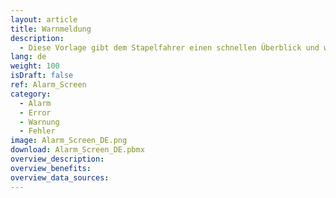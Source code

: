 ```yaml
---
layout: article
title: Warnmeldung
description: 
  - Diese Vorlage gibt dem Stapelfahrer einen schnellen Überblick und warnt bei Problemen mit einem blinkenden Alarm. Fügen Sie Ihre Datenquellen hinzu und überarbeiten Sie das Skript, um es für Ihre Bedürfnisse nutzen zu können.
lang: de
weight: 100
isDraft: false
ref: Alarm_Screen
category:
  - Alarm
  - Error
  - Warnung
  - Fehler
image: Alarm_Screen_DE.png
download: Alarm_Screen_DE.pbmx
overview_description:
overview_benefits:
overview_data_sources:
---
```


